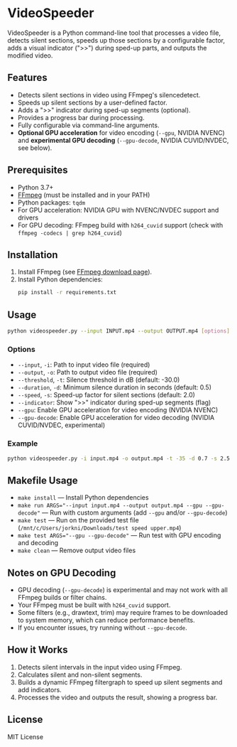 # VideoSpeeder

VideoSpeeder is a Python command-line tool that processes a video file, detects silent sections, speeds up those sections by a configurable factor, adds a visual indicator (">>") during sped-up parts, and outputs the modified video.

## Features

- Detects silent sections in video using FFmpeg's silencedetect.
- Speeds up silent sections by a user-defined factor.
- Adds a ">>" indicator during sped-up segments (optional).
- Provides a progress bar during processing.
- Fully configurable via command-line arguments.
- **Optional GPU acceleration** for video encoding (`--gpu`, NVIDIA NVENC) and **experimental GPU decoding** (`--gpu-decode`, NVIDIA CUVID/NVDEC, see below).

## Prerequisites

- Python 3.7+
- [FFmpeg](https://ffmpeg.org/) (must be installed and in your PATH)
- Python packages: `tqdm`
- For GPU acceleration: NVIDIA GPU with NVENC/NVDEC support and drivers
- For GPU decoding: FFmpeg build with `h264_cuvid` support (check with `ffmpeg -codecs | grep h264_cuvid`)

## Installation

1. Install FFmpeg (see [FFmpeg download page](https://ffmpeg.org/download.html)).
2. Install Python dependencies:
   ```bash
   pip install -r requirements.txt
   ```

## Usage

```bash
python videospeeder.py --input INPUT.mp4 --output OUTPUT.mp4 [options]
```

### Options

- `--input`, `-i`: Path to input video file (required)
- `--output`, `-o`: Path to output video file (required)
- `--threshold`, `-t`: Silence threshold in dB (default: -30.0)
- `--duration`, `-d`: Minimum silence duration in seconds (default: 0.5)
- `--speed`, `-s`: Speed-up factor for silent sections (default: 2.0)
- `--indicator`: Show ">>" indicator during sped-up segments (flag)
- `--gpu`: Enable GPU acceleration for video encoding (NVIDIA NVENC)
- `--gpu-decode`: Enable GPU acceleration for video decoding (NVIDIA CUVID/NVDEC, experimental)

### Example

```bash
python videospeeder.py -i input.mp4 -o output.mp4 -t -35 -d 0.7 -s 2.5 --indicator --gpu --gpu-decode
```

## Makefile Usage

- `make install` — Install Python dependencies
- `make run ARGS="--input input.mp4 --output output.mp4 --gpu --gpu-decode"` — Run with custom arguments (add `--gpu` and/or `--gpu-decode`)
- `make test` — Run on the provided test file (`/mnt/c/Users/jorkni/Downloads/test speed upper.mp4`)
- `make test ARGS="--gpu --gpu-decode"` — Run test with GPU encoding and decoding
- `make clean` — Remove output video files

## Notes on GPU Decoding

- GPU decoding (`--gpu-decode`) is experimental and may not work with all FFmpeg builds or filter chains.
- Your FFmpeg must be built with `h264_cuvid` support.
- Some filters (e.g., drawtext, trim) may require frames to be downloaded to system memory, which can reduce performance benefits.
- If you encounter issues, try running without `--gpu-decode`.

## How it Works

1. Detects silent intervals in the input video using FFmpeg.
2. Calculates silent and non-silent segments.
3. Builds a dynamic FFmpeg filtergraph to speed up silent segments and add indicators.
4. Processes the video and outputs the result, showing a progress bar.

## License

MIT License